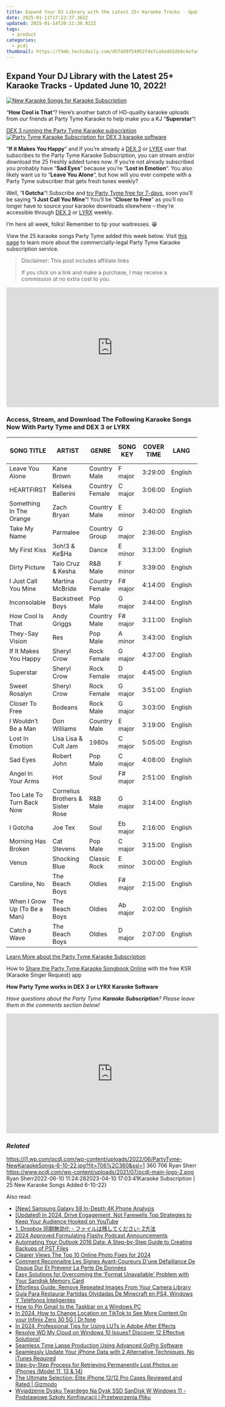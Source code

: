 ```yaml
---
title: Expand Your DJ Library with the Latest 25+ Karaoke Tracks - Updated June 10, 2022!
date: 2025-01-11T17:22:37.362Z
updated: 2025-01-14T20:11:30.922Z
tags:
  - product
categories:
  - pcdj
thumbnail: https://thmb.techidaily.com/d57dd9f54952f4e7ca5edd2db9c4efad701c22be438a3c8ee1521a12138dfcd3.jpg
---
```


## Expand Your DJ Library with the Latest 25+ Karaoke Tracks - Updated June 10, 2022!

[![New Karaoke Songs for Karaoke Subscription](https://i1.wp.com/pcdj.com/wp-content/uploads/2022/06/PartyTyme-NewKaraokeSongs-6-10-22.jpg?resize=706%2C321&ssl=1)](https://i1.wp.com/pcdj.com/wp-content/uploads/2022/06/PartyTyme-NewKaraokeSongs-6-10-22.jpg?fit=706%2C360&ssl=1 "New Karaoke Songs for Karaoke Subscription")

“**How Cool is That**“? Here’s another batch of HD-quality karaoke uploads from our friends at Party Tyme Karaoke to help make you a KJ “**Superstar**“!

[DEX 3 running the Party Tyme Karaoke subscription ![Party Tyme Karaoke Subscription for DEX 3 karaoke software](https://i1.wp.com/pcdj.com/wp-content/uploads/2017/07/DEX3-PartyTyme.jpg?fit=300%2C169&ssl=1 "Party Tyme Karaoke Subscription for DEX 3 karaoke software")](https://i1.wp.com/pcdj.com/wp-content/uploads/2017/07/DEX3-PartyTyme.jpg?fit=1030%2C579&ssl=1)

“**If it Makes You Happy**” and If you’re already a [DEX 3](https://tools.techidaily.com/pcdj/products/) or [LYRX](http://www.lyrxkaraoke.com/) user that subscribes to the Party Tyme Karaoke Subscription, you can stream and/or download the 25 freshly added tunes now. If you’re not already subscribed you probably have “**Sad Eyes**” because you’re “**Lost in Emotion**“. You also likely want us to “**Leave You Alone**“, but how will you ever compete with a Party Tyme subscriber that gets fresh tunes weekly?

Well, “**I Gotcha**“! Subscribe and [try Party Tyme free for 7-days](https://tools.techidaily.com/pcdj/products/), soon you’ll be saying “**I Just Call You Mine**“! You’ll be “**Closer to Free**” as you’ll no longer have to source your karaoke downloads elsewhere – they’re accessible through [DEX 3](https://tools.techidaily.com/pcdj/products/) or [LYRX](http://www.lyrxkaraoke.com/) weekly.

I’m here all week, folks! Remember to tip your waitresses. 😁

View the 25 karaoke songs Party Tyme added this week below. Visit [this page](https://tools.techidaily.com/pcdj/products/) to learn more about the commercially-legal Party Tyme Karaoke subscription service.

>  Disclaimer: This post includes affiliate links
>
>  If you click on a link and make a purchase, I may receive a commission at no extra cost to you.
>

<!-- affiliate ads begin -->
<iframe width="560" height="315" src="https://www.youtube.com/embed/793ViIxl4tI?si=DDBkjPlPX5bZ-f1Y" title="YouTube video player" frameborder="0" allow="accelerometer; autoplay; clipboard-write; encrypted-media; gyroscope; picture-in-picture; web-share" referrerpolicy="strict-origin-when-cross-origin" allowfullscreen></iframe>
<!-- affiliate ads end -->

### Access, Stream, and Download The Following Karaoke Songs Now With Party Tyme and DEX 3 or LYRX

| **SONG TITLE**               | **ARTIST**                       | **GENRE**      | **SONG KEY** | **COVER TIME** | **LANG** | **YEAR of Release** |
| ---------------------------- | -------------------------------- | -------------- | ------------ | -------------- | -------- | ------------------- |
| Leave You Alone              | Kane Brown                       | Country Male   | F major      | 3:29:00        | English  | 2022                |
| HEARTFIRST                   | Kelsea Ballerini                 | Country Female | C major      | 3:06:00        | English  | 2022                |
| Something In The Orange      | Zach Bryan                       | Country Male   | E minor      | 3:40:00        | English  | 2022                |
| Take My Name                 | Parmalee                         | Country Group  | G major      | 2:36:00        | English  | 2021                |
| My First Kiss                | 3oh!3 & Ke$Ha                    | Dance          | E minor      | 3:13:00        | English  | 2010                |
| Dirty Picture                | Taio Cruz & Kesha                | R&B Male       | F minor      | 3:39:00        | English  | 2009                |
| I Just Call You Mine         | Martina McBride                  | Country Female | F# major     | 4:14:00        | English  | 2009                |
| Inconsolable                 | Backstreet Boys                  | Pop Male       | G major      | 3:44:00        | English  | 2007                |
| How Cool Is That             | Andy Griggs                      | Country Male   | F# major     | 3:11:00        | English  | 2002                |
| They-Say Vision              | Res                              | Pop Male       | A minor      | 3:43:00        | English  | 2001                |
| If It Makes You Happy        | Sheryl Crow                      | Rock Female    | G major      | 4:37:00        | English  | 1996                |
| Superstar                    | Sheryl Crow                      | Rock Female    | D major      | 4:45:00        | English  | 1996                |
| Sweet Rosalyn                | Sheryl Crow                      | Rock Female    | G major      | 3:51:00        | English  | 1996                |
| Closer To Free               | Bodeans                          | Rock Male      | G major      | 3:03:00        | English  | 1995                |
| I Wouldn’t Be a Man          | Don Williams                     | Country Male   | E major      | 3:19:00        | English  | 1987                |
| Lost In Emotion              | Lisa Lisa & Cult Jam             | 1980s          | C major      | 5:05:00        | English  | 1987                |
| Sad Eyes                     | Robert John                      | Pop Male       | C major      | 4:08:00        | English  | 1979                |
| Angel In Your Arms           | Hot                              | Soul           | F# major     | 2:51:00        | English  | 1977                |
| Too Late To Turn Back Now    | Cornelius Brothers & Sister Rose | R&B Male       | G major      | 3:14:00        | English  | 1972                |
| I Gotcha                     | Joe Tex                          | Soul           | Eb major     | 2:16:00        | English  | 1972                |
| Morning Has Broken           | Cat Stevens                      | Pop Male       | C major      | 3:15:00        | English  | 1971                |
| Venus                        | Shocking Blue                    | Classic Rock   | E minor      | 3:00:00        | English  | 1969                |
| Caroline, No                 | The Beach Boys                   | Oldies         | F# major     | 2:15:00        | English  | 1966                |
| When I Grow Up (To Be a Man) | The Beach Boys                   | Oldies         | Ab major     | 2:02:00        | English  | 1964                |
| Catch a Wave                 | The Beach Boys                   | Oldies         | D major      | 2:07:00        | English  | 1963                |

[Learn More about the Party Tyme Karaoke Subscription](https://tools.techidaily.com/pcdj/products/)

How to [Share the Party Tyme Karaoke Songbook Online](https://tools.techidaily.com/pcdj/products/) with the free KSR (Karaoke Singer Request) app

**How Party Tyme works in DEX 3 or LYRX Karaoke Software**

_Have questions about the Party Tyme **Karaoke Subscription**? Please leave them in the comments section below!_

<!-- affiliate ads begin -->
<iframe width="560" height="315" src="https://www.youtube.com/embed/AQn0MYjIfyI?si=rIdjT-qMRpjpJXXa" title="YouTube video player" frameborder="0" allow="accelerometer; autoplay; clipboard-write; encrypted-media; gyroscope; picture-in-picture; web-share" referrerpolicy="strict-origin-when-cross-origin" allowfullscreen></iframe>
<!-- affiliate ads end -->

### _Related_

https://i1.wp.com/pcdj.com/wp-content/uploads/2022/06/PartyTyme-NewKaraokeSongs-6-10-22.jpg?fit=706%2C360&ssl=1 360 706 Ryan Sherr https://www.pcdj.com/wp-content/uploads/2021/07/pcdj-main-logo-2.png Ryan Sherr2022-06-10 11:24:282023-04-10 17:03:41Karaoke Subscription | 25 New Karaoke Songs Added 6-10-22}

<ins class="adsbygoogle"
     style="display:block"
     data-ad-format="autorelaxed"
     data-ad-client="ca-pub-7571918770474297"
     data-ad-slot="1223367746"></ins>

<ins class="adsbygoogle"
     style="display:block"
     data-ad-client="ca-pub-7571918770474297"
     data-ad-slot="8358498916"
     data-ad-format="auto"
     data-full-width-responsive="true"></ins>

<span class="atpl-alsoreadstyle">Also read:</span>
<div><ul>
<li><a href="https://extra-support.techidaily.com/new-samsung-galaxy-s8-in-depth-4k-phone-analysis/"><u>[New] Samsung Galaxy S8 In-Depth 4K Phone Analysis</u></a></li>
<li><a href="https://facebook-video-share.techidaily.com/updated-in-2024-drive-engagement-not-farewells-top-strategies-to-keep-your-audience-hooked-on-youtube/"><u>[Updated] In 2024, Drive Engagement, Not Farewells Top Strategies to Keep Your Audience Hooked on YouTube</u></a></li>
<li><a href="https://discover-fantastic.techidaily.com/1-dropbox-2/"><u>1. Dropbox 同期無効化 - ファイルは残してください: 2方法</u></a></li>
<li><a href="https://some-knowledge.techidaily.com/2024-approved-formulating-flashy-podcast-announcements/"><u>2024 Approved Formulating Flashy Podcast Announcements</u></a></li>
<li><a href="https://discover-fantastic.techidaily.com/automating-your-outlook-2016-data-a-step-by-step-guide-to-creating-backups-of-pst-files/"><u>Automating Your Outlook 2016 Data: A Step-by-Step Guide to Creating Backups of PST Files</u></a></li>
<li><a href="https://extra-tips.techidaily.com/clearer-views-the-top-10-online-photo-fixes-for-2024/"><u>Clearer Views The Top 10 Online Photo Fixes for 2024</u></a></li>
<li><a href="https://discover-fantastic.techidaily.com/comment-reconnaitre-les-signes-avant-coureurs-dune-defaillance-de-disque-dur-et-prevenir-la-perte-de-donnees/"><u>Comment Reconnaître Les Signes Avant-Coureurs D'une Défaillance De Disque Dur Et Prévenir La Perte De Données</u></a></li>
<li><a href="https://win-online.techidaily.com/easy-solutions-for-overcoming-the-format-unavailable-problem-with-your-sandisk-memory-card/"><u>Easy Solutions for Overcoming the 'Format Unavailable' Problem with Your Sandisk Memory Card</u></a></li>
<li><a href="https://discover-fantastic.techidaily.com/effortless-guide-remove-repeated-images-from-your-camera-library/"><u>Effortless Guide: Remove Repeated Images From Your Camera Library</u></a></li>
<li><a href="https://discover-fantastic.techidaily.com/guia-para-restaurar-partidas-olvidadas-de-minecraft-en-ps4-windows-y-telefonos-inteligentes/"><u>Guía Para Restaurar Partidas Olvidadas De Minecraft en PS4, Windows Y Teléfonos Inteligentes</u></a></li>
<li><a href="https://windows11.techidaily.com/how-to-pin-gmail-to-the-taskbar-on-a-windows-pc/"><u>How to Pin Gmail to the Taskbar on a Windows PC</u></a></li>
<li><a href="https://review-topics.techidaily.com/in-2024-how-to-change-location-on-tiktok-to-see-more-content-on-your-infinix-zero-30-5g-drfone-by-drfone-virtual-android/"><u>In 2024, How to Change Location on TikTok to See More Content On your Infinix Zero 30 5G | Dr.fone</u></a></li>
<li><a href="https://extra-approaches.techidaily.com/in-2024-professional-tips-for-using-luts-in-adobe-after-effects/"><u>In 2024, Professional Tips for Using LUTs in Adobe After Effects</u></a></li>
<li><a href="https://discover-fantastic.techidaily.com/resolve-wd-my-cloud-on-windows-10-issues-discover-12-effective-solutions/"><u>Resolve WD My Cloud on Windows 10 Issues? Discover 12 Effective Solutions!</u></a></li>
<li><a href="https://article-tips.techidaily.com/seamless-time-lapse-production-using-advanced-gopro-software/"><u>Seamless Time Lapse Production Using Advanced GoPro Software</u></a></li>
<li><a href="https://discover-fantastic.techidaily.com/seamlessly-update-your-iphone-data-with-2-alternative-techniques-no-itunes-required/"><u>Seamlessly Update Your iPhone Data with 2 Alternative Techniques, No iTunes Required</u></a></li>
<li><a href="https://discover-fantastic.techidaily.com/step-by-step-process-for-retrieving-permanently-lost-photos-on-iphones-model-11-13-and-14/"><u>Step-by-Step Process for Retrieving Permanently Lost Photos on iPhones (Model 11, 13 & 14)</u></a></li>
<li><a href="https://technical-tips.techidaily.com/the-ultimate-selection-elite-iphone-1212-pro-cases-reviewed-and-rated-gizmodo/"><u>The Ultimate Selection: Elite iPhone 12/12 Pro Cases Reviewed and Rated | Gizmodo</u></a></li>
<li><a href="https://discover-fantastic.techidaily.com/wyjadzenie-dysku-twardego-na-dysk-ssd-sandisk-w-windows-11-podstawowe-szkoly-konfiguracji-i-przetworzenia-pliku/"><u>Wyjadzenie Dysku Twardego Na Dysk SSD SanDisk W Windows 11 - Podstawowe Szkoły Konfiguracji I Przetworzenia Pliku</u></a></li>
</ul></div>

